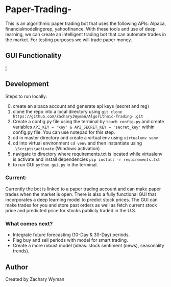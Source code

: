 # Paper-Trading-
This is an algorithmic paper trading bot that uses the following APIs: Alpaca, financialmodelingprep, yahoofinance. With these tools and use of deep learning, we can create an intelligent trading bot that can automate trades in the market. For testing purposes we will trade paper money. 

## GUI Functionality 
[!](https://youtu.be/KdWSMBeIFdk)

## Development
Steps to run locally:  

0. create an alpaca account and generate api keys (secret and reg)
1. clone the repo into a local directory using ```git clone https://github.com/ZacharyJWyman/Algorithmic-Trading-.git```
2. Create a config.py file using the terminal by ```touch config.py``` and create variables ```API_KEY = 'key' & API_SECRET_KEY = 'secret_key'``` within config.py file. You can use notepad for this step.
3. cd in master directory and create a virtual env using ```virtualenv venv```
4. cd into virtual environment ```cd venv``` and then instantiate using ```.\Scripts\activate``` (Windows activation)
5. navigate to directory where requirements.txt is located while virtualenv is activate and install dependencies ```pip install -r requirements.txt```
6. to run GUI ```python gui.py``` in the terminal.

### Current:
Currently the bot is linked to a paper trading account and can make paper trades when the market is open. There is also a fully functional GUI that incorporates a deep learning model to predict stock prices. The GUI can make trades for you and store past orders as well as fetch current stock price and predicted price for stocks publicly traded in the U.S. 
  
### What comes next?
* Integrate future forecasting (10-Day & 30-Day) periods. 
* Flag buy and sell periods with model for smart trading. 
* Create a more robust model (ideas: stock sentiment (news), seasonality trends). 

## Author
Created by Zachary Wyman
